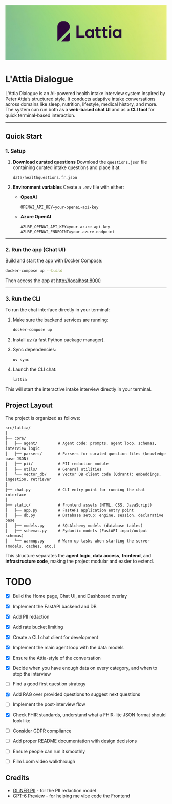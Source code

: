 ![L'Attia Dialogue banner](assets/lattia_banner.jpg)

# L'Attia Dialogue

L'Attia Dialogue is an AI-powered health intake interview system inspired by Peter Attia’s structured style.
It conducts adaptive intake conversations across domains like sleep, nutrition, lifestyle, medical history, and more.
The system can run both as a **web-based chat UI** and as a **CLI tool** for quick terminal-based interaction.

---

## Quick Start

### 1. Setup

1. **Download curated questions**
   Download the `questions.json` file containing curated intake questions and place it at:

   ```
   data/healthquestions.fr.json
   ```

2. **Environment variables**
   Create a `.env` file with either:

   * **OpenAI**

     ```
     OPENAI_API_KEY=your-openai-api-key
     ```

   * **Azure OpenAI**

     ```
     AZURE_OPENAI_API_KEY=your-azure-api-key
     AZURE_OPENAI_ENDPOINT=your-azure-endpoint
     ```

---

### 2. Run the app (Chat UI)

Build and start the app with Docker Compose:

```bash
docker-compose up --build
```

Then access the app at [http://localhost:8000](http://localhost:8000)

---

### 3. Run the CLI

To run the chat interface directly in your terminal:

1. Make sure the backend services are running:

   ```bash
   docker-compose up
   ```

2. Install [uv](https://github.com/astral-sh/uv) (a fast Python package manager).

3. Sync dependencies:

   ```bash
   uv sync
   ```

4. Launch the CLI chat:

   ```bash
   lattia
   ```

This will start the interactive intake interview directly in your terminal.

## Project Layout

The project is organized as follows:

```
src/lattia/
│
├── core/
│   ├── agent/         # Agent code: prompts, agent loop, schemas, interview logic
│   ├── parsers/       # Parsers for curated question files (knowledge base JSON)
│   ├── pii/           # PII redaction module
│   ├── utils/         # General utilities
│   └── vector_db/     # Vector DB client code (Qdrant): embeddings, ingestion, retriever
│
├── chat.py            # CLI entry point for running the chat interface
│
├── static/            # Frontend assets (HTML, CSS, JavaScript)
│   ├── app.py         # FastAPI application entry point
│   ├── db.py          # Database setup: engine, session, declarative base
│   ├── models.py      # SQLAlchemy models (database tables)
│   ├── schemas.py     # Pydantic models (FastAPI input/output schemas)
│   └── warmup.py      # Warm-up tasks when starting the server (models, caches, etc.)
```

This structure separates the **agent logic**, **data access**, **frontend**, and **infrastructure code**, making the project modular and easier to extend.


# TODO
- [x] Build the Home page, Chat UI, and Dashboard overlay
- [x] Implement the FastAPI backend and DB
- [x] Add PII redaction
- [x] Add rate bucket limiting
- [x] Create a CLI chat client for development
- [x] Implement the main agent loop with the data models
- [x] Ensure the Attia-style of the conversation
- [x] Decide when you have enough data on every category, and when to stop the interview
- [ ] Find a good first question strategy
- [x] Add RAG over provided questions to suggest next questions
- [ ] Implement the post-interview flow
- [x] Check FHIR standards, understand what a FHIR-lite JSON format should look like
- [ ] Consider GDPR compliance
- [ ] Add proper README documentation with design decisions
- [ ] Ensure people can run it smoothly
- [ ] Film Loom video walkthrough


## Credits
- [GLiNER PII](https://huggingface.co/urchade/gliner_multi_pii-v1) - for the PII redaction model
- [GPT-6 Preview](https://www.youtube.com/watch?v=xvFZjo5PgG0) - for helping me vibe code the Frontend
